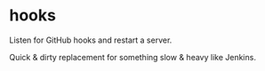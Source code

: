 # hooks

Listen for GitHub hooks and restart a server.

Quick & dirty replacement for something slow & heavy like Jenkins.
